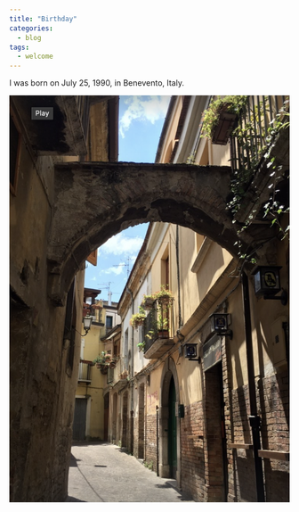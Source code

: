 ```yaml
---
title: "Birthday"
categories:
  - blog
tags:
  - welcome
---
```


I was born on July 25, 1990, in Benevento, Italy.

![alt text](../assets/images/bn.png "Benevento")
